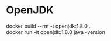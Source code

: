 # OpenJDK   
   
docker build --rm -t openjdk:1.8.0 .   
docker run -it openjdk:1.8.0 java -version   
